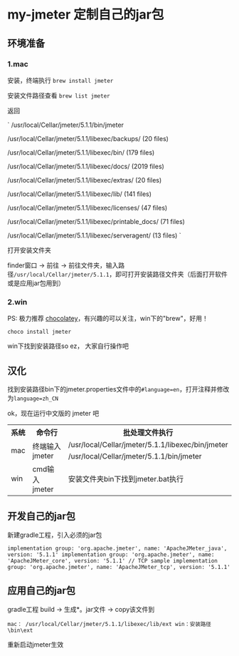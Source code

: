 # my-jmeter 定制自己的jar包

## 环境准备
### 1.mac
安装，终端执行 `brew install jmeter`

安装文件路径查看 `brew list jmeter`

返回

`
/usr/local/Cellar/jmeter/5.1.1/bin/jmeter 

 /usr/local/Cellar/jmeter/5.1.1/libexec/backups/ (20 files) 
 
 /usr/local/Cellar/jmeter/5.1.1/libexec/bin/ (179 files) 
 
 /usr/local/Cellar/jmeter/5.1.1/libexec/docs/ (2019 files) 
 
 /usr/local/Cellar/jmeter/5.1.1/libexec/extras/ (20 files) 
 
 /usr/local/Cellar/jmeter/5.1.1/libexec/lib/ (141 files) 
 
 /usr/local/Cellar/jmeter/5.1.1/libexec/licenses/ (47 files) 
 
 /usr/local/Cellar/jmeter/5.1.1/libexec/printable_docs/ (71 files) 
 
 /usr/local/Cellar/jmeter/5.1.1/libexec/serveragent/ (13 files) 
 `

打开安装文件夹

finder窗口 -> 前往 -> 前往文件夹，输入路径`/usr/local/Cellar/jmeter/5.1.1`，即可打开安装路径文件夹（后面打开软件或是应用jar包用到）
### 2.win
PS: 极力推荐 [chocolatey](https://chocolatey.org)，有兴趣的可以关注，win下的"brew"，好用！

`choco install jmeter`

win下找到安装路径so ez， 大家自行操作吧

## 汉化
找到安装路径bin下的jmeter.properties文件中的`#language=en`，打开注释并修改为`language=zh_CN`

ok，现在运行中文版的 jmeter 吧
<escape>
<table>
  <tr>
    <th>系统</th>
    <th>命令行</th>
    <th>批处理文件执行</th>
  </tr>
  <tr>
    <td rowspan="2">mac</td>
    <td rowspan="2">终端输入 jmeter</td>
    <td>/usr/local/Cellar/jmeter/5.1.1/libexec/bin/jmeter</td>
  </tr>
  <tr>
      <td>/usr/local/Cellar/jmeter/5.1.1/bin/jmeter</td>
  </tr>
  <tr>
    <td>win</td>
    <td>cmd输入 jmeter</td>
    <td>安装文件夹bin下找到jmeter.bat执行</td>
  </tr>
</table>
</escape>

## 开发自己的jar包
新建gradle工程，引入必须的jar包

`
implementation group: 'org.apache.jmeter', name: 'ApacheJMeter_java', version: '5.1.1'
implementation group: 'org.apache.jmeter', name: 'ApacheJMeter_core', version: '5.1.1'
// TCP sample
implementation group: 'org.apache.jmeter', name: 'ApacheJMeter_tcp', version: '5.1.1'
`

## 应用自己的jar包

gradle工程 build -> 生成*。jar文件 -> copy该文件到

`mac： /usr/local/Cellar/jmeter/5.1.1/libexec/lib/ext
win：安装路径\bin\ext
`

重新启动jmeter生效